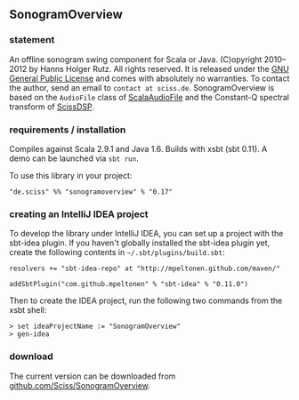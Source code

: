 ## SonogramOverview

### statement

An offline sonogram swing component for Scala or Java. (C)opyright 2010&ndash;2012 by Hanns Holger Rutz. All rights reserved. It is released under the [GNU General Public License](http://github.com/Sciss/SonogramOverview/blob/master/licenses/SonogramOverview-License.txt) and comes with absolutely no warranties. To contact the author, send an email to `contact at sciss.de`. SonogramOverview is based on the `AudioFile` class of [ScalaAudioFile](http://github.com/Sciss/ScalaAudioFile) and the Constant-Q spectral transform of [ScissDSP](http://github.com/Sciss/ScissDSP).

### requirements / installation

Compiles against Scala 2.9.1 and Java 1.6. Builds with xsbt (sbt 0.11). A demo can be launched via `sbt run`.

To use this library in your project:

    "de.sciss" %% "sonogramoverview" % "0.17"

### creating an IntelliJ IDEA project

To develop the library under IntelliJ IDEA, you can set up a project with the sbt-idea plugin. If you haven't globally installed the sbt-idea plugin yet, create the following contents in `~/.sbt/plugins/build.sbt`:

    resolvers += "sbt-idea-repo" at "http://mpeltonen.github.com/maven/"

    addSbtPlugin("com.github.mpeltonen" % "sbt-idea" % "0.11.0")

Then to create the IDEA project, run the following two commands from the xsbt shell:

    > set ideaProjectName := "SonogramOverview"
    > gen-idea

### download

The current version can be downloaded from [github.com/Sciss/SonogramOverview](http://github.com/Sciss/SonogramOverview).

